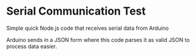 # Serial Communication Test
Simple quick Node.js code that receives serial data from Arduino

Arduino sends in a JSON form where this code parses it as valid JSON to process data easier.